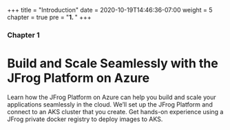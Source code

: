 +++
title = "Introduction"
date = 2020-10-19T14:46:36-07:00
weight = 5
chapter = true
pre = "<b>1. </b>"
+++

### Chapter 1

# Build and Scale Seamlessly with the JFrog Platform on Azure

Learn how the JFrog Platform on Azure can help you build and scale your applications seamlessly in the cloud. We’ll set up the JFrog Platform and connect to an AKS cluster that you create. Get hands-on experience using a JFrog private docker registry to deploy images to AKS.
